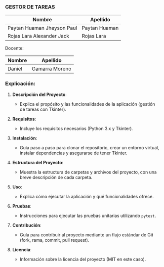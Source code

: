 
### GESTOR DE TAREAS

| Nombre                          | Apellido          |
|----------------------------------|-------------------|
| Paytan Huaman Jheyson Paul      |       Paytan Huaman            |
| Rojas Lara Alexander Jack       | Rojas Lara                  |

Docente: 

| Nombre                    | Apellido         |
|---------------------------|------------------|
| Daniel       |      Gamarra Moreno            |


### Explicación:

1. **Descripción del Proyecto**:
   - Explica el propósito y las funcionalidades de la aplicación (gestión de tareas con Tkinter).

2. **Requisitos**:
   - Incluye los requisitos necesarios (Python 3.x y Tkinter).

3. **Instalación**:
   - Guía paso a paso para clonar el repositorio, crear un entorno virtual, instalar dependencias y asegurarse de tener Tkinter.

4. **Estructura del Proyecto**:
   - Muestra la estructura de carpetas y archivos del proyecto, con una breve descripción de cada carpeta.

5. **Uso**:
   - Explica cómo ejecutar la aplicación y qué funcionalidades ofrece.

6. **Pruebas**:
   - Instrucciones para ejecutar las pruebas unitarias utilizando `pytest`.

7. **Contribución**:
   - Guía para contribuir al proyecto mediante un flujo estándar de Git (fork, rama, commit, pull request).

8. **Licencia**:
   - Información sobre la licencia del proyecto (MIT en este caso).




